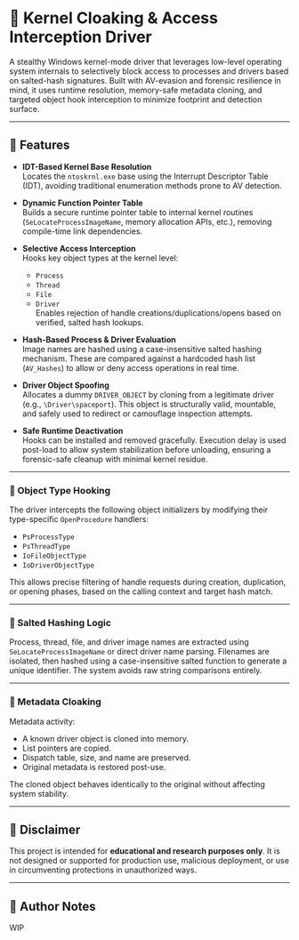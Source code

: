 # 🧬 Kernel Cloaking & Access Interception Driver

A stealthy Windows kernel-mode driver that leverages low-level operating system internals to selectively block access to processes and drivers based on salted-hash signatures. Built with AV-evasion and forensic resilience in mind, it uses runtime resolution, memory-safe metadata cloning, and targeted object hook interception to minimize footprint and detection surface.

---

## 📌 Features

- **IDT-Based Kernel Base Resolution**  
  Locates the `ntoskrnl.exe` base using the Interrupt Descriptor Table (IDT), avoiding traditional enumeration methods prone to AV detection.

- **Dynamic Function Pointer Table**  
  Builds a secure runtime pointer table to internal kernel routines (`SeLocateProcessImageName`, memory allocation APIs, etc.), removing compile-time link dependencies.

- **Selective Access Interception**  
  Hooks key object types at the kernel level:
  - `Process`
  - `Thread`
  - `File`
  - `Driver`  
  Enables rejection of handle creations/duplications/opens based on verified, salted hash lookups.

- **Hash-Based Process & Driver Evaluation**  
  Image names are hashed using a case-insensitive salted hashing mechanism. These are compared against a hardcoded hash list (`AV_Hashes`) to allow or deny access operations in real time.

- **Driver Object Spoofing**  
  Allocates a dummy `DRIVER_OBJECT` by cloning from a legitimate driver (e.g., `\Driver\spaceport`). This object is structurally valid, mountable, and safely used to redirect or camouflage inspection attempts.

- **Safe Runtime Deactivation**  
  Hooks can be installed and removed gracefully. Execution delay is used post-load to allow system stabilization before unloading, ensuring a forensic-safe cleanup with minimal kernel residue.


---

### 🧷 Object Type Hooking

The driver intercepts the following object initializers by modifying their type-specific `OpenProcedure` handlers:

- `PsProcessType`
- `PsThreadType`
- `IoFileObjectType`
- `IoDriverObjectType`

This allows precise filtering of handle requests during creation, duplication, or opening phases, based on the calling context and target hash match.

---

### 🧮 Salted Hashing Logic

Process, thread, file, and driver image names are extracted using `SeLocateProcessImageName` or direct driver name parsing. Filenames are isolated, then hashed using a case-insensitive salted function to generate a unique identifier. The system avoids raw string comparisons entirely.

---

### 🧬 Metadata Cloaking

Metadata activity:
- A known driver object is cloned into memory.
- List pointers are copied.
- Dispatch table, size, and name are preserved.
- Original metadata is restored post-use.

The cloned object behaves identically to the original without affecting system stability.

---


## 🚫 Disclaimer

This project is intended for **educational and research purposes only**. It is not designed or supported for production use, malicious deployment, or use in circumventing protections in unauthorized ways.

---

## 👤 Author Notes

WIP
